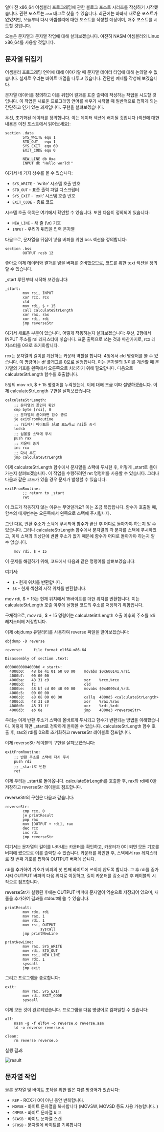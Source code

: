 
얼마 전 x86_64 어셈블리 프로그래밍에 관한 블로그 포스트 시리즈를 작성하기 시작했습니다. 관련 포스트는 `asm` 태그로 찾을 수 있습니다.
최근에는 바빠서 새로운 포스트가 없었지만, 오늘부터 다시 어셈블리에 대한 포스트를 작성할 예정이며, 매주 포스트를 시도할 것입니다.

오늘은 문자열과 문자열 작업에 대해 살펴보겠습니다. 여전히 NASM 어셈블러와 Linux x86_64를 사용할 것입니다.

## 문자열 뒤집기

어셈블리 프로그래밍 언어에 대해 이야기할 때 문자열 데이터 타입에 대해 논의할 수 없습니다.
실제로 우리는 바이트 배열을 다루고 있습니다. 간단한 예제를 작성해 보겠습니다.

문자열 데이터를 정의하고 이를 뒤집어 결과를 표준 출력에 작성하는 작업을 시도할 것입니다. 
이 작업은 새로운 프로그래밍 언어를 배우기 시작할 때 일반적으로 접하게 되는 간단하고 인기 있는 과제입니다. 
구현을 살펴보겠습니다.

우선, 초기화된 데이터를 정의합니다. 이는 데이터 섹션에 배치될 것입니다 (섹션에 대한 내용은 이전 포스트에서 읽어보세요):

```assembly
section .data
		SYS_WRITE equ 1
		STD_OUT   equ 1
		SYS_EXIT  equ 60
		EXIT_CODE equ 0

		NEW_LINE db 0xa
		INPUT db "Hello world!"
```

여기서 네 가지 상수를 볼 수 있습니다:

* `SYS_WRITE` - 'write' 시스템 호출 번호
* `STD_OUT` - 표준 출력 파일 디스크립터
* `SYS_EXIT` - 'exit' 시스템 호출 번호
* `EXIT_CODE` - 종료 코드

시스템 호출 목록은 여기에서 확인할 수 있습니다. 또한 다음이 정의되어 있습니다:

* `NEW_LINE` - 새 줄 (\n) 기호
* `INPUT` - 우리가 뒤집을 입력 문자열

다음으로, 문자열을 뒤집어 넣을 버퍼를 위한 bss 섹션을 정의합니다:

```assembly
section .bss
		OUTPUT resb 12
```

좋아요 이제 데이터와 결과를 넣을 버퍼를 준비했으므로, 코드를 위한 text 섹션을 정의할 수 있습니다.

_start 루틴부터 시작해 보겠습니다:

```assembly
_start:
		mov rsi, INPUT
		xor rcx, rcx
		cld
		mov rdi, $ + 15
		call calculateStrLength
		xor rax, rax
		xor rdi, rdi
		jmp reverseStr
```

여기서 새로운 부분이 있습니다. 어떻게 작동하는지 살펴보겠습니다: 
우선, 2행에서 INPUT 주소를 rsi 레지스터에 넣습니다. 표준 출력으로 쓰는 것과 마찬가지로, rcx 레지스터를 0으로 초기화합니다.

rcx는 문자열의 길이를 계산하는 카운터 역할을 합니다. 4행에서 cld 명령어를 볼 수 있습니다. 이 명령어는 df 플래그를 0으로 설정합니다. 
이는 문자열의 길이를 계산할 때 문자열의 기호를 왼쪽에서 오른쪽으로 처리하기 위해 필요합니다. 다음으로 calculateStrLength 함수를 호출합니다. 

5행의 mov rdi, $ + 15 명령어를 누락했는데, 
이에 대해 조금 이따 설명하겠습니다. 이제 calculateStrLength 구현을 살펴보겠습니다:

```assembly
calculateStrLength:
    ;; 문자열의 끝인지 확인
    cmp byte [rsi], 0
    ;; 문자열의 끝이라면 함수 종료
    je exitFromRoutine
    ;; rsi에서 바이트를 al로 로드하고 rsi를 증가
    lodsb
    ;; 심볼을 스택에 푸시
    push rax
    ;; 카운터 증가
    inc rcx
    ;; 다시 루프
    jmp calculateStrLength
```

이제 calculateStrLength 함수에서 문자열을 스택에 푸시한 후, 어떻게 _start로 돌아가는지 살펴보겠습니다.
이 작업을 수행하려면 ret 명령어를 사용할 수 있습니다.
그러나 다음과 같은 코드가 있을 경우 문제가 발생할 수 있습니다:

```assembly
exitFromRoutine:
		;; return to _start
		ret
```

이 코드가 작동하지 않는 이유는 무엇일까요? 이는 조금 복잡합니다. 
함수가 호출될 때, 함수의 매개변수는 오른쪽에서 왼쪽으로 스택에 푸시됩니다. 

그런 다음, 반환 주소가 스택에 푸시되어 함수가 끝난 후 어디로 돌아가야 하는지 알 수 있습니다. 
그러나 calculateStrLength 함수에서 문자열의 각 문자를 스택에 푸시하였고, 이제 스택의 최상단에 반환 주소가 없기 때문에 함수가 어디로 돌아가야 하는지 알 수 없습니다.

```assembly
    mov rdi, $ + 15
```

이 문제를 해결하기 위해, 코드에서 다음과 같은 명령어를 살펴보겠습니다:

여기서:

* `$` - 현재 위치를 반환합니다.
* `$$` - 현재 섹션의 시작 위치를 반환합니다.

mov rdi, $ + 15는 현재 위치에서 15바이트를 더한 위치를 반환합니다.
이는 calculateStrLength 호출 이후에 실행될 코드의 주소를 저장하기 위함입니다.

구체적으로, mov rdi, $ + 15 명령어는 calculateStrLength 호출 이후의 주소를 rdi 레지스터에 저장합니다.

이제 objdump 유틸리티를 사용하여 reverse 파일을 열어보겠습니다:

```assembly
objdump -D reverse

reverse:     file format elf64-x86-64

Disassembly of section .text:

00000000004000b0 <_start>:
  4000b0:	48 be 41 01 60 00 00 	movabs $0x600141,%rsi
  4000b7:	00 00 00
  4000ba:	48 31 c9             	xor    %rcx,%rcx
  4000bd:	fc                   	cld
  4000be:	48 bf cd 00 40 00 00 	movabs $0x4000cd,%rdi
  4000c5:	00 00 00
  4000c8:	e8 08 00 00 00       	callq  4000d5 <calculateStrLength>
  4000cd:	48 31 c0             	xor    %rax,%rax
  4000d0:	48 31 ff             	xor    %rdi,%rdi
  4000d3:	eb 0e                	jmp    4000e3 <reverseStr>
```

우리는 이제 반환 주소가 스택에 올바르게 푸시되고 함수가 반환되는 방법을 이해했습니다. 
이렇게 하면 _start로 정확하게 돌아올 수 있습니다. calculateStrLength 함수 호출 후, rax와 rdi를 0으로 초기화하고 reverseStr 레이블로 점프합니다.

이제 reverseStr 레이블의 구현을 살펴보겠습니다:

```assembly
exitFromRoutine:
    ;; 반환 주소를 스택에 다시 푸시
    push rdi
    ;; _start로 반환
    ret
```

이제 우리는 _start로 돌아옵니다. calculateStrLength를 호출한 후, rax와 rdi에 0을 저장하고 reverseStr 레이블로 점프합니다. 

reverseStr의 구현은 다음과 같습니다:

```assembly
reverseStr:
		cmp rcx, 0
		je printResult
		pop rax
		mov [OUTPUT + rdi], rax
		dec rcx
		inc rdi
		jmp reverseStr
```

여기서는 문자열의 길이를 나타내는 카운터를 확인하고, 카운터가 0이 되면 모든 기호를 버퍼에 썼으므로 이를 출력할 수 있습니다.
카운터를 확인한 후, 스택에서 rax 레지스터로 첫 번째 기호를 팝하여 OUTPUT 버퍼에 씁니다. 

rdi를 추가하여 기호가 버퍼의 첫 번째 바이트에 쓰이지 않도록 합니다. 그 후 rdi를 증가시켜 OUTPUT 버퍼의 다음 위치로 이동하고, 
길이 카운터를 감소시킨 후 레이블의 시작으로 점프합니다.

reverseStr가 실행된 후에는 OUTPUT 버퍼에 문자열이 역순으로 저장되어 있으며, 새 줄을 추가하여 결과를 stdout에 쓸 수 있습니다.

```assembly
printResult:
		mov rdx, rdi
		mov rax, 1
		mov rdi, 1
		mov rsi, OUTPUT
                syscall
		jmp printNewLine

printNewLine:
		mov rax, SYS_WRITE
		mov rdi, STD_OUT
		mov rsi, NEW_LINE
		mov rdx, 1
		syscall
		jmp exit
```

그리고 프로그램을 종료합니다:

```assembly
exit:
		mov rax, SYS_EXIT
		mov rdi, EXIT_CODE
		syscall
```

이제 모든 것이 완료되었습니다. 프로그램을 다음 명령어로 컴파일할 수 있습니다:

```assembly
all:
	nasm -g -f elf64 -o reverse.o reverse.asm
	ld -o reverse reverse.o

clean:
	rm reverse reverse.o
```

실행 결과:

![result](/content/assets/result_asm_4.png)

## 문자열 작업

물론 문자열 및 바이트 조작을 위한 많은 다른 명령어가 있습니다:

* `REP` - RCX가 0이 아닌 동안 반복합니다.
* `MOVSB` - 바이트 문자열을 복사합니다 (MOVSW, MOVSD 등도 사용 가능합니다..)
* `CMPSB` - 바이트 문자열 비교
* `SCASB` - 바이트 문자열 스캔
* `STOSB` - 문자열에 바이트를 기록합니다

